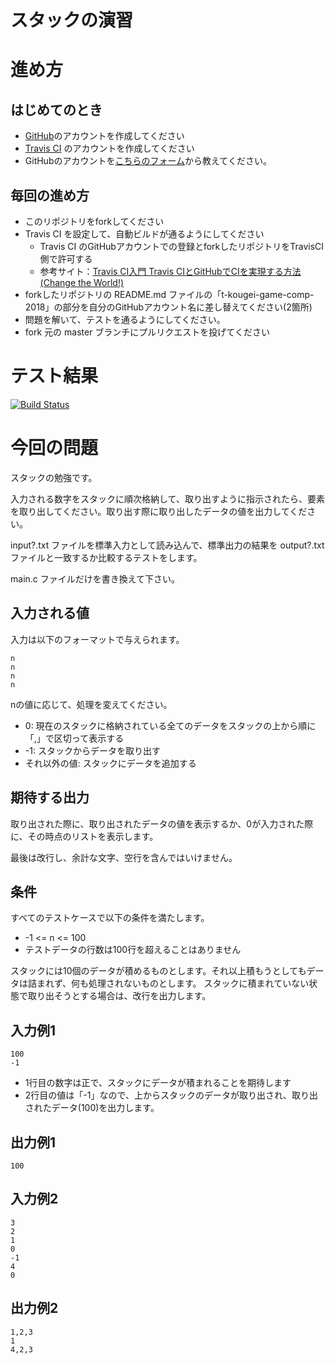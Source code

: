 # スタックの演習

# 進め方
## はじめてのとき
* [GitHub](https://github.com/)のアカウントを作成してください
* [Travis CI](https://travis-ci.org/) のアカウントを作成してください
* GitHubのアカウントを[こちらのフォーム](https://goo.gl/forms/anAdoxqPKVt8sJGZ2)から教えてください。
## 毎回の進め方
* このリポジトリをforkしてください
* Travis CI を設定して、自動ビルドが通るようにしてください
   * Travis CI のGitHubアカウントでの登録とforkしたリポジトリをTravisCI側で許可する
   * 参考サイト：[Travis CI入門 Travis CIとGitHubでCIを実現する方法(Change the World!)](http://changesworlds.com/2014/09/introduction-to-travis-ci-and-github-001/)
* forkしたリポジトリの README.md ファイルの「t-kougei-game-comp-2018」の部分を自分のGitHubアカウント名に差し替えてください(2箇所)
* 問題を解いて、テストを通るようにしてください。
* fork 元の master ブランチにプルリクエストを投げてください

# テスト結果

[![Build Status](https://travis-ci.org/oonuki1030.svg?branch=master)](https://travis-ci.org/oonuki1030)

# 今回の問題

スタックの勉強です。

入力される数字をスタックに順次格納して、取り出すように指示されたら、要素を取り出してください。取り出す際に取り出したデータの値を出力してください。

input?.txt ファイルを標準入力として読み込んで、標準出力の結果を output?.txt ファイルと一致するか比較するテストをします。

main.c ファイルだけを書き換えて下さい。

## 入力される値
入力は以下のフォーマットで与えられます。
~~~
n
n
n
n
~~~

nの値に応じて、処理を変えてください。
* 0: 現在のスタックに格納されている全てのデータをスタックの上から順に「,」で区切って表示する
* -1: スタックからデータを取り出す
* それ以外の値: スタックにデータを追加する

## 期待する出力

取り出された際に、取り出されたデータの値を表示するか、0が入力された際に、その時点のリストを表示します。

最後は改行し、余計な文字、空行を含んではいけません。

## 条件
すべてのテストケースで以下の条件を満たします。
* -1 <= n <= 100
* テストデータの行数は100行を超えることはありません

スタックには10個のデータが積めるものとします。それ以上積もうとしてもデータは詰まれず、何も処理されないものとします。
スタックに積まれていない状態で取り出そうとする場合は、改行を出力します。

## 入力例1
~~~
100
-1
~~~
* 1行目の数字は正で、スタックにデータが積まれることを期待します
* 2行目の値は「-1」なので、上からスタックのデータが取り出され、取り出されたデータ(100)を出力します。

## 出力例1
~~~
100
~~~

## 入力例2
~~~
3
2
1
0
-1
4
0
~~~

## 出力例2
~~~
1,2,3
1
4,2,3
~~~
